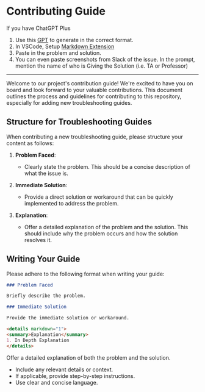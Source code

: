 # Contributing Guide

If you have ChatGPT Plus

1. Use this [GPT](https://chat.openai.com/g/g-70xo16Zkj-devops-guidegen) to generate in the correct format.
2. In VSCode, Setup [Markdown Extension](https://marketplace.visualstudio.com/items?itemName=cweijan.vscode-office)
3. Paste in the problem and solution.
4. You can even paste screenshots from Slack of the issue. In the prompt, mention the name of who is Giving the Solution (i.e. TA or Professor)

---

Welcome to our project's contribution guide! We're excited to have you on board and look forward to your valuable contributions. This document outlines the process and guidelines for contributing to this repository, especially for adding new troubleshooting guides.

## Structure for Troubleshooting Guides

When contributing a new troubleshooting guide, please structure your content as follows:

1. **Problem Faced**:

   - Clearly state the problem. This should be a concise description of what the issue is.
2. **Immediate Solution**:

   - Provide a direct solution or workaround that can be quickly implemented to address the problem.
3. **Explanation**:

   - Offer a detailed explanation of the problem and the solution. This should include why the problem occurs and how the solution resolves it.

## Writing Your Guide

Please adhere to the following format when writing your guide:

```markdown
### Problem Faced

Briefly describe the problem.

### Immediate Solution

Provide the immediate solution or workaround.

<details markdown="1"> 
<summary>Explanation</summary>
1. In Depth Explanation
</details>
```

Offer a detailed explanation of both the problem and the solution.

- Include any relevant details or context.
- If applicable, provide step-by-step instructions.
- Use clear and concise language.
